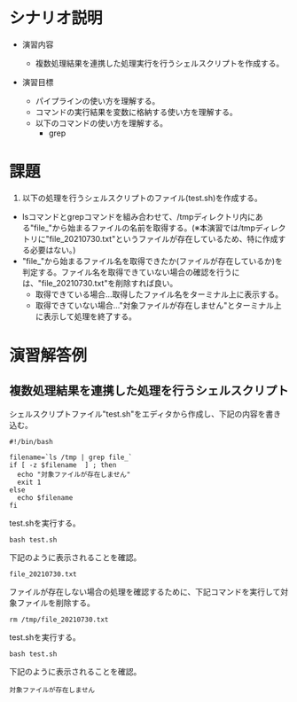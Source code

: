 # シナリオ説明
- 演習内容
  - 複数処理結果を連携した処理実行を行うシェルスクリプトを作成する。

- 演習目標
  - パイプラインの使い方を理解する。
  - コマンドの実行結果を変数に格納する使い方を理解する。
  - 以下のコマンドの使い方を理解する。
    - grep

# 課題

1) 以下の処理を行うシェルスクリプトのファイル(test.sh)を作成する。  
  - lsコマンドとgrepコマンドを組み合わせて、/tmpディレクトリ内にある"file_"から始まるファイルの名前を取得する。(※本演習では/tmpディレクトリに"file_20210730.txt"というファイルが存在しているため、特に作成する必要はない。)
  - "file_"から始まるファイル名を取得できたか(ファイルが存在しているか)を判定する。ファイル名を取得できていない場合の確認を行うには、"file_20210730.txt"を削除すれば良い。
     - 取得できている場合…取得したファイル名をターミナル上に表示する。
     - 取得できていない場合…"対象ファイルが存在しません"とターミナル上に表示して処理を終了する。

# 演習解答例  
## 複数処理結果を連携した処理を行うシェルスクリプト  
シェルスクリプトファイル"test.sh"をエディタから作成し、下記の内容を書き込む。  

```
#!/bin/bash

filename=`ls /tmp | grep file_`
if [ -z $filename  ] ; then
  echo "対象ファイルが存在しません"
  exit 1
else
  echo $filename
fi
```

test.shを実行する。  

`bash test.sh`

下記のように表示されることを確認。  

```
file_20210730.txt
```

ファイルが存在しない場合の処理を確認するために、下記コマンドを実行して対象ファイルを削除する。  

`rm /tmp/file_20210730.txt`

test.shを実行する。  

`bash test.sh`

下記のように表示されることを確認。  

```
対象ファイルが存在しません
```